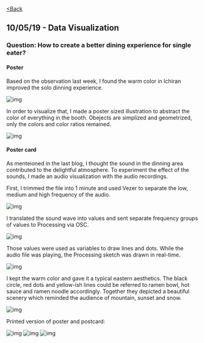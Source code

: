 [<Back](README.md)

## 10/05/19 - Data Visualization
### Question: How to create a better dining experience for single eater?
#### Poster
Based on the observation last week, I found the warm color in Ichiran improved the solo dinning experience. 

![img](img/ppic.jpg)

In order to visualize that, I made a poster sized illustration to abstract the color of everything in the booth. Obejects are simplized and geometrized, only the colors and color ratios remained. 

![img](img/poster.jpg)

#### Poster card
As menteioned in the last blog, I thought the sound in the dinning area contributed to the delightful atmosphere. To experiment the effect of the sounds, I made an audio visualization with the audio recordings.

First, I trimmed the file into 1 minute and used Vezer to separate the low, medium and high frequency of the audio.

![img](img/pvezer.jpg)

I translated the sound wave into values and sent separate frequency groups of values to Processing via OSC.

![img](img/pprocessing.png)

Those values were used as variables to draw lines and dots. While the audio file was playing, the Processing sketch was drawn in real-time.

![img](img/postcardprocess.gif)

I kept the warm color and gave it a typical eastern aesthetics. The black circle, red dots and yellow-ish lines could be referred to ramen bowl, hot sauce and ramen noodle accordingly. Together they depicted a beautiful scenery which reminded the audience of mountain, sunset and snow.

![img](img/postcard.png)

Printed version of poster and postcard:

![img](img/pprint1.jpg)
![img](img/pprint2.jpg)
![img](img/pv6.jpg)
